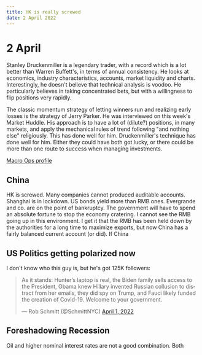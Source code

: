 ```yaml
---
title: HK is really screwed
date: 2 April 2022
---
```


# 2 April

Stanley Druckenmiller is a legendary trader, with a record which is a lot better than Warren Buffett's, in terms of annual consistency.
He looks at economics, industry characteristics, accounts, market liquidity and charts. 
Interestingly, he doesn't believe that technical analysis is voodoo. 
He particularly believes in taking concentrated bets, but with a willingness to flip positions very rapidly.

The classic momentum strategy of letting winners run and realizing early losses is the strategy of Jerry Parker.
He was interviewed on this week's Market Huddle. His approach is to have a lot of (dilute?) positions, in many markets, and 
apply the mechanical rules of trend following "and nothing else" religiously. 
This has done well for him. Druckenmiller's technique has done well for him. Either they could have both got lucky, or there could be more than
one route to success when managing investments.

[Macro Ops profile](https://macroops.substack.com/p/lessons-from-a-trading-great-stanley?r=nmbt&s=r&utm_campaign=post&utm_medium=web)


## China

HK is screwed. Many companies cannot produced auditable accounts. Shanghai is in lockdown. US bonds yield more than RMB ones.
Evergrande and co. are on the point of bankruptcy.
The government will have to spend an absolute fortune to stop the economy cratering.
I cannot see the RMB going up in this environment.
I get it that the RMB has been held down by the authorities for a long time to maximize exports, but now China has a fairly balanced current account (or did).
If China 


## US Politics getting polarized now

I don't know who this guy is, but he's got 125K followers:

<blockquote class="twitter-tweet"><p lang="en" dir="ltr">As it stands: Hunter’s laptop is real, the Biden family sells access to the President, Obama knew Hillary invented Russian collusion to distract from her emails, they did spy on Trump, and Fauci likely funded the creation of Covid-19. Welcome to your government.</p>&mdash; Rob Schmitt (@SchmittNYC) <a href="https://twitter.com/SchmittNYC/status/1509864635322847273?ref_src=twsrc%5Etfw">April 1, 2022</a></blockquote> <script async src="https://platform.twitter.com/widgets.js" charset="utf-8"></script>

## Foreshadowing Recession 

Oil and higher nominal interest rates are not a good combination. 
Both 

